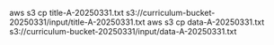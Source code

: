  aws s3 cp title-A-20250331.txt s3://curriculum-bucket-20250331/input/title-A-20250331.txt
 aws s3 cp data-A-20250331.txt s3://curriculum-bucket-20250331/input/data-A-20250331.txt